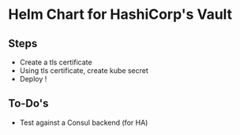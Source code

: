 # Helm Chart for HashiCorp's Vault

## Steps
* Create a tls certificate
* Using tls certificate, create kube secret
* Deploy !

## To-Do's
* Test against a Consul backend (for HA)
